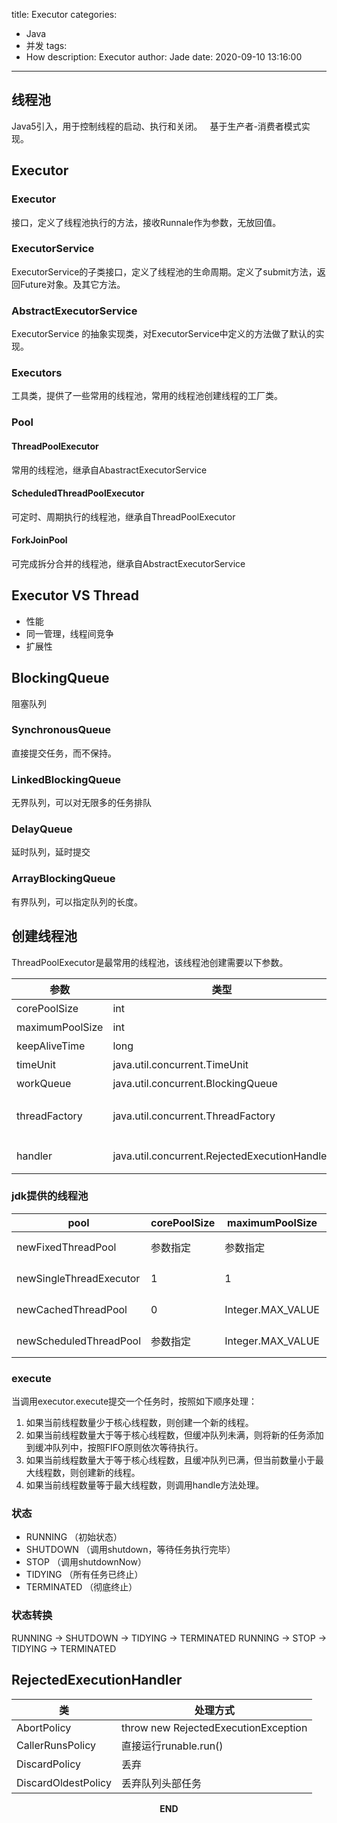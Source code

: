 title: Executor
categories:
  - Java
  - 并发
tags:
  - How
description: Executor
author: Jade
date: 2020-09-10 13:16:00
---
## 线程池
Java5引入，用于控制线程的启动、执行和关闭。  
基于生产者-消费者模式实现。

## Executor
### Executor
接口，定义了线程池执行的方法，接收Runnale作为参数，无放回值。
### ExecutorService
ExecutorService的子类接口，定义了线程池的生命周期。定义了submit方法，返回Future对象。及其它方法。
### AbstractExecutorService
ExecutorService 的抽象实现类，对ExecutorService中定义的方法做了默认的实现。
### Executors
工具类，提供了一些常用的线程池，常用的线程池创建线程的工厂类。
### Pool
#### ThreadPoolExecutor
常用的线程池，继承自AbastractExecutorService
#### ScheduledThreadPoolExecutor
可定时、周期执行的线程池，继承自ThreadPoolExecutor
#### ForkJoinPool
可完成拆分合并的线程池，继承自AbstractExecutorService

## Executor VS Thread
- 性能
- 同一管理，线程间竞争
- 扩展性

## BlockingQueue
阻塞队列
### SynchronousQueue
直接提交任务，而不保持。
### LinkedBlockingQueue
无界队列，可以对无限多的任务排队
### DelayQueue
延时队列，延时提交
### ArrayBlockingQueue
有界队列，可以指定队列的长度。

## 创建线程池
ThreadPoolExecutor是最常用的线程池，该线程池创建需要以下参数。 

|参数|类型|说明|
|-|-|-|
|corePoolSize|int|核心线程数|
|maximumPoolSize|int|最大线程数|
|keepAliveTime|long|空闲线程保留最长时间|
|timeUnit|java.util.concurrent.TimeUnit|时间单位|
|workQueue|java.util.concurrent.BlockingQueue|指定使用哪一种BlockingQueue|
|threadFactory|java.util.concurrent.ThreadFactory|指定线程池创建线程的工厂，默认工厂类为Executors.defaultThreadFactory|
|handler|java.util.concurrent.RejectedExecutionHandler|指定当任务超限后的处理方式，默认处理类为AbortPolicy|

### jdk提供的线程池

|pool|corePoolSize|maximumPoolSize|keepAliveTime|timeUnit|workQueue|threadFactory|handler|
|-|-|-|-|-|-|-|-|
|newFixedThreadPool|参数指定|参数指定|0|TimeUnit.MILLISECONDS|LinkedBlockingQueue|Executors.defaultThreadFactory/参数指定|AbortPolicy|
|newSingleThreadExecutor|1|1|0|TimeUnit.MILLISECONDS|LinkedBlockingQueue|Executors.defaultThreadFactory/参数指定|AbortPolicy|
|newCachedThreadPool|0|Integer.MAX_VALUE|60|TimeUnit.SECONDS|SynchronousQueue|Executors.defaultThreadFactory/参数指定|AbortPolicy|
|newScheduledThreadPool|参数指定|Integer.MAX_VALUE|0|NANOSECONDS|DelayedWorkQueue|Executors.defaultThreadFactory/参数指定|AbortPolicy|

### execute
当调用executor.execute提交一个任务时，按照如下顺序处理： 
1. 如果当前线程数量少于核心线程数，则创建一个新的线程。
2. 如果当前线程数量大于等于核心线程数，但缓冲队列未满，则将新的任务添加到缓冲队列中，按照FIFO原则依次等待执行。
3. 如果当前线程数量大于等于核心线程数，且缓冲队列已满，但当前数量小于最大线程数，则创建新的线程。
4. 如果当前线程数量等于最大线程数，则调用handle方法处理。

### 状态
- RUNNING （初始状态）
- SHUTDOWN （调用shutdown，等待任务执行完毕）
- STOP （调用shutdownNow）
- TIDYING （所有任务已终止）
- TERMINATED （彻底终止）

### 状态转换
RUNNING -> SHUTDOWN -> TIDYING -> TERMINATED
RUNNING -> STOP -> TIDYING -> TERMINATED

## RejectedExecutionHandler

|类|处理方式|
|-|-|
|AbortPolicy|throw new RejectedExecutionException|
|CallerRunsPolicy|直接运行runable.run()|
|DiscardPolicy|丢弃|
|DiscardOldestPolicy|丢弃队列头部任务|

<p style="text-align: center"><strong>END</strong></p>